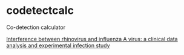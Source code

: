 # codetectcalc
Co-detection calculator

[Interference between rhinovirus and influenza A virus: a clinical data analysis and experimental infection study](https://www.thelancet.com/journals/lanmic/article/PIIS2666-5247(20)30114-2/fulltext)
